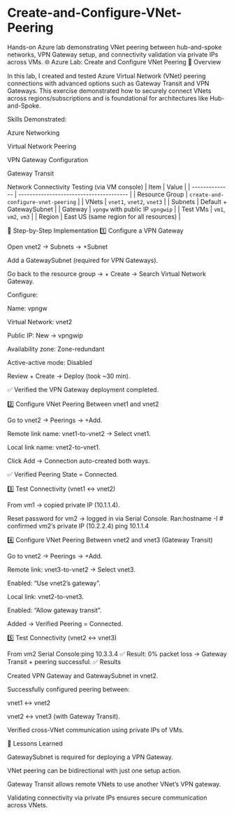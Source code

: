 # Create-and-Configure-VNet-Peering
Hands-on Azure lab demonstrating VNet peering between hub-and-spoke networks, VPN Gateway setup, and connectivity validation via private IPs across VMs.
🌐 Azure Lab: Create and Configure VNet Peering
📖 Overview

In this lab, I created and tested Azure Virtual Network (VNet) peering connections with advanced options such as Gateway Transit and VPN Gateways.
This exercise demonstrated how to securely connect VNets across regions/subscriptions and is foundational for architectures like Hub-and-Spoke.

Skills Demonstrated:

Azure Networking

Virtual Network Peering

VPN Gateway Configuration

Gateway Transit

Network Connectivity Testing (via VM console)
| Item           | Value                                   |
| -------------- | --------------------------------------- |
| Resource Group | `create-and-configure-vnet-peering`     |
| VNets          | `vnet1`, `vnet2`, `vnet3`               |
| Subnets        | Default + GatewaySubnet                 |
| Gateway        | `vpngw` with public IP `vpngwip`        |
| Test VMs       | `vm1`, `vm2`, `vm3`                     |
| Region         | East US (same region for all resources) |

🚀 Step-by-Step Implementation
1️⃣ Configure a VPN Gateway

Open vnet2 → Subnets → +Subnet

Add a GatewaySubnet (required for VPN Gateways).

Go back to the resource group → + Create → Search Virtual Network Gateway.

Configure:

Name: vpngw

Virtual Network: vnet2

Public IP: New → vpngwip

Availability zone: Zone-redundant

Active-active mode: Disabled

Review + Create → Deploy (took ~30 min).

✅ Verified the VPN Gateway deployment completed.

2️⃣ Configure VNet Peering Between vnet1 and vnet2

Go to vnet2 → Peerings → +Add.

Remote link name: vnet1-to-vnet2 → Select vnet1.

Local link name: vnet2-to-vnet1.

Click Add → Connection auto-created both ways.

✅ Verified Peering State = Connected.

3️⃣ Test Connectivity (vnet1 ↔ vnet2)

From vm1 → copied private IP (10.1.1.4).

Reset password for vm2 → logged in via Serial Console.
Ran:hostname -I   # confirmed vm2’s private IP (10.2.2.4)
ping 10.1.1.4

4️⃣ Configure VNet Peering Between vnet2 and vnet3 (Gateway Transit)

Go to vnet2 → Peerings → +Add.

Remote link: vnet3-to-vnet2 → Select vnet3.

Enabled: “Use vnet2’s gateway”.

Local link: vnet2-to-vnet3.

Enabled: “Allow gateway transit”.

Added → Verified Peering = Connected.

5️⃣ Test Connectivity (vnet2 ↔ vnet3)

From vm2 Serial Console:ping 10.3.3.4
✅ Result: 0% packet loss → Gateway Transit + peering successful.
✅ Results

Created VPN Gateway and GatewaySubnet in vnet2.

Successfully configured peering between:

vnet1 ↔ vnet2

vnet2 ↔ vnet3 (with Gateway Transit).

Verified cross-VNet communication using private IPs of VMs.

🧠 Lessons Learned

GatewaySubnet is required for deploying a VPN Gateway.

VNet peering can be bidirectional with just one setup action.

Gateway Transit allows remote VNets to use another VNet’s VPN gateway.

Validating connectivity via private IPs ensures secure communication across VNets.
